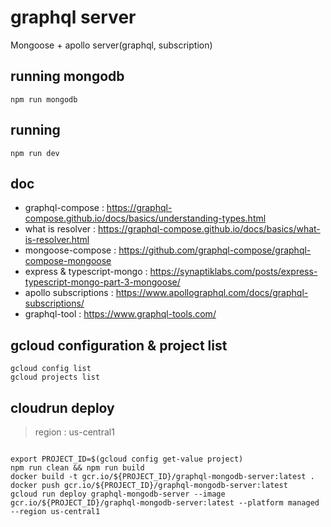 # graphql server
Mongoose + apollo server(graphql, subscription)
## running mongodb

```
npm run mongodb
```

## running

```
npm run dev
```

## doc
 - graphql-compose : https://graphql-compose.github.io/docs/basics/understanding-types.html
 - what is resolver : https://graphql-compose.github.io/docs/basics/what-is-resolver.html
 - mongoose-compose : https://github.com/graphql-compose/graphql-compose-mongoose
 - express & typescript-mongo : https://synaptiklabs.com/posts/express-typescript-mongo-part-3-mongoose/
 - apollo subscriptions : https://www.apollographql.com/docs/graphql-subscriptions/
 - graphql-tool : https://www.graphql-tools.com/


## gcloud configuration & project list
```
gcloud config list
gcloud projects list
```

## cloudrun deploy

> region : us-central1

```

export PROJECT_ID=$(gcloud config get-value project)
npm run clean && npm run build
docker build -t gcr.io/${PROJECT_ID}/graphql-mongodb-server:latest .
docker push gcr.io/${PROJECT_ID}/graphql-mongodb-server:latest
gcloud run deploy graphql-mongodb-server --image gcr.io/${PROJECT_ID}/graphql-mongodb-server:latest --platform managed --region us-central1
```
